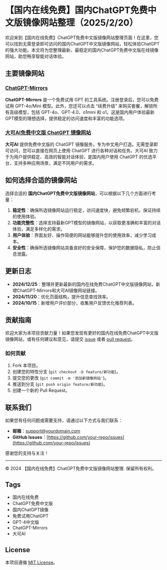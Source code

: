 # 【国内在线免费】国内ChatGPT免费中文版镜像网站整理（2025/2/20）

欢迎来到【国内在线免费】ChatGPT免费中文版镜像网站整理页面！在这里，您可以找到无需登录即可访问的国内ChatGPT中文版镜像网站，轻松体验ChatGPT的强大功能。本文将为您整理最新、最稳定的国内ChatGPT免费中文版在线镜像网站，助您畅享智能对话体验。

## 主要镜像网站

### [ChatGPT-Mirrors](https://soruxgpt.top/282.html)

**ChatGPT-Mirrors** 是一个免费试用 GPT 的工具系统。注册登录后，您可以免费试用 GPT-4o/Mini 模型。此外，您还可以点击 “续费升级” 来购买套餐，解锁所有高级模型，包括 GPT-4o、GPT-4.0、o1mini 和 o1。这是国内用户体验最新GPT模型的理想选择，提供稳定的访问速度和丰富的功能选项。

### [大可AI免费中文版 ChatGPT 镜像网站](https://www.dk82.com/17.html)

**大可AI** 提供免费中文版的 ChatGPT 镜像服务，专为中文用户打造。无需登录即可访问，您可以直接在网页上使用 ChatGPT 进行各种对话和任务。大可AI 致力于为用户提供稳定、高效的智能对话体验，是国内用户使用 ChatGPT 的优选平台，支持多种应用场景，满足不同用户的需求。

## 如何选择合适的镜像网站

选择合适的 **国内ChatGPT免费中文版镜像网站**，可以根据以下几个方面进行考量：

1. **稳定性**：确保所选镜像网站运行稳定，访问速度快，避免频繁宕机，保证持续的使用体验。
2. **功能完整性**：选择支持最新GPT模型的镜像网站，以获取更准确和丰富的对话体验，满足多样化的需求。
3. **用户体验**：界面友好、操作简便的网站能够提升您的使用效率，减少学习成本。
4. **安全性**：确保所选镜像网站具备良好的安全保障，保护您的数据隐私，防止信息泄露。

## 更新日志

- **2024/12/25**：整理并更新最新的国内在线免费ChatGPT中文版镜像网站，新增ChatGPT-Mirrors和大可AI镜像网站链接。
- **2024/11/20**：优化页面结构，提升信息查找效率。
- **2024/10/15**：新增用户评价部分，收集用户反馈优化推荐列表。

## 贡献指南

欢迎大家为本项目贡献力量！如果您发现有更好的国内在线免费ChatGPT中文版镜像网站，或有任何建议和意见，请提交 [issue](https://github.com/your-repo/issues) 或者 [pull request](https://github.com/your-repo/pulls)。

### 如何贡献

1. Fork 本项目。
2. 创建您的特性分支 (`git checkout -b feature/新功能`)。
3. 提交您的更改 (`git commit -m '添加新镜像网站'`)。
4. 推送到分支 (`git push origin feature/新功能`)。
5. 创建一个新的 Pull Request。

## 联系我们

如果您有任何问题或需要支持，请通过以下方式与我们联系：

- **邮箱**：support@yourdomain.com
- **GitHub Issues**：[https://github.com/your-repo/issues](https://github.com/your-repo/issues)

感谢您的支持与关注！

---

© 2024 【国内在线免费】ChatGPT免费中文版镜像网站整理. 保留所有权利。

## Tags

- 国内在线免费
- ChatGPT免费中文版
- 国内ChatGPT镜像
- 免费试用ChatGPT
- GPT-4中文版
- ChatGPT-Mirrors
- 大可AI

## License

本项目遵循 [MIT License](LICENSE)。

